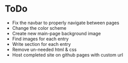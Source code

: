# ToDo

- Fix the navbar to properly navigate between pages
- Change the color scheme
- Create new main-page background image
- Find images for each entry
- Write section for each entry
- Remove un-needed html & css
- Host completed site on github pages with custom url

